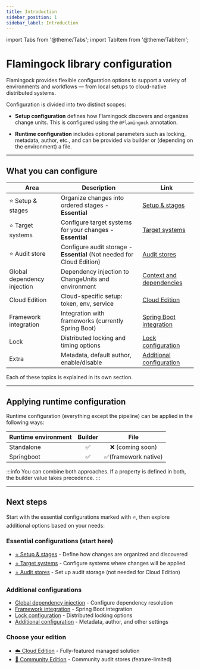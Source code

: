 ```yaml
---
title: Introduction
sidebar_position: 1
sidebar_label: Introduction
---
```


import Tabs from '@theme/Tabs';
import TabItem from '@theme/TabItem';

# Flamingock library configuration

Flamingock provides flexible configuration options to support a variety of environments and workflows — from local setups to cloud-native distributed systems.

Configuration is divided into two distinct scopes:

- **Setup configuration** defines how Flamingock discovers and organizes change units. This is configured using the `@Flamingock` annotation.

- **Runtime configuration** includes optional parameters such as locking, metadata, author, etc., and can be provided via builder or (depending on the environment) a file.

---

## What you can configure

| Area                             | Description                                         | Link |
|----------------------------------|-----------------------------------------------------|------|
| ⭐ Setup & stages                | Organize changes into ordered stages - **Essential** | [Setup & stages](./setup-and-stages.md) |
| ⭐ Target systems               | Configure target systems for your changes - **Essential** | [Target systems](../target-systems/introduction.md) |
| ⭐ Audit store                  | Configure audit storage - **Essential** (Not needed for Cloud Edition) | [Audit stores](../audit-stores/introduction.md) |
| Global dependency injection      | Dependency injection to ChangeUnits and environment | [Context and dependencies](./context-and-dependencies.md) |
| Cloud Edition                    | Cloud-specific setup: token, env, service           | [Cloud Edition](../cloud-edition/cloud-edition.md) |
| Framework integration            | Integration with frameworks (currently Spring Boot) | [Spring Boot integration](../frameworks/springboot-integration/introduction.md) |
| Lock                             | Distributed locking and timing options              | [Lock configuration](./lock.md) |
| Extra                            | Metadata, default author, enable/disable            | [Additional configuration](./additional-configuration.md) |


Each of these topics is explained in its own section.

---



## Applying runtime configuration
Runtime configuration (everything except the pipeline) can be applied in the following ways:

| Runtime environment |  Builder  |         File          |
|---------------------|:---------:|:---------------------:|
| Standalone          |     ✅     |    ❌ (coming soon)    |
| Springboot          |     ✅     |  ✅(framework native)  |

:::info
You can combine both approaches. If a property is defined in both, the builder value takes precedence.
:::

---

## Next steps

Start with the essential configurations marked with ⭐, then explore additional options based on your needs:

### Essential configurations (start here)
- [⭐ Setup & stages](./setup-and-stages.md) - Define how changes are organized and discovered
- [⭐ Target systems](../target-systems/introduction.md) - Configure systems where changes will be applied
- [⭐ Audit stores](../audit-stores/introduction.md) - Set up audit storage (not needed for Cloud Edition)

### Additional configurations
- [Global dependency injection](./context-and-dependencies.md) - Configure dependency resolution
- [Framework integration](../frameworks/springboot-integration/introduction.md) - Spring Boot integration
- [Lock configuration](./lock.md) - Distributed locking options
- [Additional configuration](./additional-configuration.md) - Metadata, author, and other settings

### Choose your edition
- [☁️ Cloud Edition](../cloud-edition/cloud-edition.md) - Fully-featured managed solution
- [🧪 Community Edition](../audit-stores/introduction.md) - Community audit stores (feature-limited)
